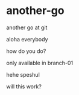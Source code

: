 # another-go
 another go at git


aloha everybody

how do you do?

only available in branch-01

hehe speshul


will this work?